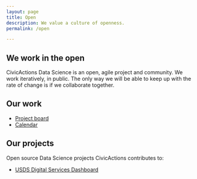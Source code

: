 ```yaml
---
layout: page
title: Open
description: We value a culture of openness.
permalink: /open

---
```


## We work in the open
CivicActions Data Science is an open, agile project and community. We work 
iteratively, in public. The only way we will be able to keep up with the rate of 
change is if we collaborate together.

## Our work
* [Project board](https://github.com/CivicActions/datascience/projects/1)
* [Calendar](calendar)

## Our projects

Open source Data Science projects CivicActions contributes to:

* [USDS Digital Services Dashboard](_projects/usds-dash.md) 
